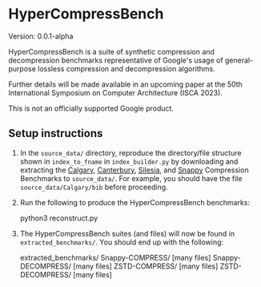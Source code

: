 # HyperCompressBench

Version: 0.0.1-alpha

HyperCompressBench is a suite of synthetic compression and decompression
benchmarks representative of Google's usage of general-purpose lossless
compression and decompression algorithms.

Further details will be made available in an upcoming paper at the 50th
International Symposium on Computer Architecture (ISCA 2023).

This is not an officially supported Google product.

## Setup instructions

1. In the `source_data/` directory, reproduce the directory/file structure shown
   in `index_to_fname` in `index_builder.py` by downloading and extracting the
   [Calgary](https://corpus.canterbury.ac.nz/descriptions/#calgary),
   [Canterbury](https://corpus.canterbury.ac.nz/descriptions/#cantrbry),
   [Silesia](https://sun.aei.polsl.pl//~sdeor/index.php?page=silesia), and
   [Snappy](https://github.com/google/snappy/tree/main/testdata) Compression
   Benchmarks to `source_data/`. For example, you should have the file
   `source_data/Calgary/bib` before proceeding.

2. Run the following to produce the HyperCompressBench benchmarks:

    python3 reconstruct.py

3. The HyperCompressBench suites (and files) will now be found in
   `extracted_benchmarks/`. You should end up with the following:

    extracted_benchmarks/
        Snappy-COMPRESS/
            [many files]
        Snappy-DECOMPRESS/
            [many files]
        ZSTD-COMPRESS/
            [many files]
        ZSTD-DECOMPRESS/
            [many files]

